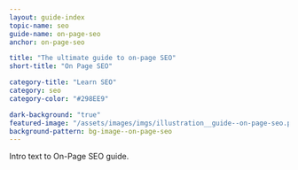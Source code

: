 ```yaml
---
layout: guide-index
topic-name: seo
guide-name: on-page-seo
anchor: on-page-seo

title: "The ultimate guide to on-page SEO"
short-title: "On Page SEO"

category-title: "Learn SEO"
category: seo
category-color: "#298EE9"

dark-background: "true" 
featured-image: "/assets/images/imgs/illustration__guide--on-page-seo.png"
background-pattern: bg-image--on-page-seo
---
```


<!-- A guide has:
   * a background pattern css class in guide-panel.css  
   * a featured image in the markdown 
    -->
Intro text to On-Page SEO guide.